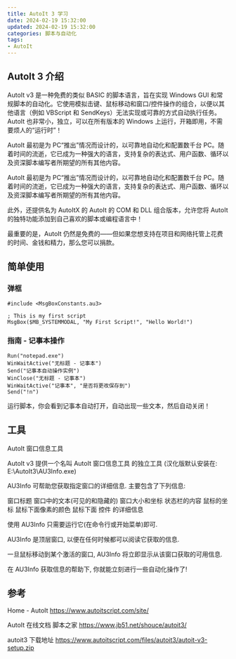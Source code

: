 ```yaml
---
title: AutoIt 3 学习
date: 2024-02-19 15:32:00
updated: 2024-02-19 15:32:00
categories: 脚本与自动化
tags:
- AutoIt
---
```


## AutoIt 3 介绍

AutoIt v3 是一种免费的类似 BASIC 的脚本语言，旨在实现 Windows GUI 和常规脚本的自动化。它使用模拟击键、鼠标移动和窗口/控件操作的组合，以便以其他语言（例如 VBScript 和 SendKeys）无法实现或可靠的方式自动执行任务。AutoIt 也非常小，独立，可以在所有版本的 Windows 上运行，开箱即用，不需要烦人的“运行时”！

AutoIt 最初是为 PC“推出”情况而设计的，以可靠地自动化和配置数千台 PC。随着时间的流逝，它已成为一种强大的语言，支持复杂的表达式、用户函数、循环以及资深脚本编写者所期望的所有其他内容。

AutoIt 最初是为 PC“推出”情况而设计的，以可靠地自动化和配置数千台 PC。随着时间的流逝，它已成为一种强大的语言，支持复杂的表达式、用户函数、循环以及资深脚本编写者所期望的所有其他内容。

此外，还提供名为 AutoItX 的 AutoIt 的 COM 和 DLL 组合版本，允许您将 AutoIt 的独特功能添加到自己喜欢的脚本或编程语言中！

最重要的是，AutoIt 仍然是免费的——但如果您想支持在项目和网络托管上花费的时间、金钱和精力，那么您可以捐款。

## 简单使用

### 弹框

```au3
#include <MsgBoxConstants.au3>

; This is my first script
MsgBox($MB_SYSTEMMODAL, "My First Script!", "Hello World!") 
```

<!-- more -->

### 指南 - 记事本操作

```au3
Run("notepad.exe")
WinWaitActive("无标题 - 记事本")
Send("记事本自动操作实例")
WinClose("无标题 - 记事本")
WinWaitActive("记事本", "是否将更改保存到")
Send("!n")
```

运行脚本，你会看到记事本自动打开，自动出现一些文本，然后自动关闭！

## 工具

AutoIt 窗口信息工具

AutoIt v3 提供一个名叫 AutoIt 窗口信息工具 的独立工具 (汉化版默认安装在: E:\AutoIt3\AU3Info.exe)

AU3Info 可帮助您获取指定窗口的详细信息. 主要包含了下列信息:

  窗口标题
  窗口中的文本(可见的和隐藏的)
  窗口大小和坐标
  状态栏的内容
  鼠标的坐标
  鼠标下面像素的颜色
  鼠标下面 控件 的详细信息

使用 AU3Info 只需要运行它(在命令行或开始菜单)即可.

AU3Info 是顶层窗口, 以便在任何时候都可以阅读它获取的信息.

一旦鼠标移动到某个激活的窗口, AU3Info 将立即显示从该窗口获取的可用信息.

在 AU3Info 获取信息的帮助下, 你就能立刻进行一些自动化操作了!

## 参考

Home - AutoIt <https://www.autoitscript.com/site/>

AutoIt 在线文档 脚本之家 <https://www.jb51.net/shouce/autoit3/>

autoit3 下载地址 <https://www.autoitscript.com/files/autoit3/autoit-v3-setup.zip>
